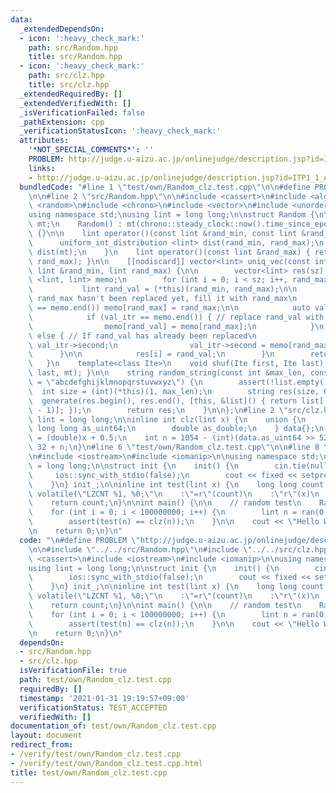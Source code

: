 ```yaml
---
data:
  _extendedDependsOn:
  - icon: ':heavy_check_mark:'
    path: src/Random.hpp
    title: src/Random.hpp
  - icon: ':heavy_check_mark:'
    path: src/clz.hpp
    title: src/clz.hpp
  _extendedRequiredBy: []
  _extendedVerifiedWith: []
  _isVerificationFailed: false
  _pathExtension: cpp
  _verificationStatusIcon: ':heavy_check_mark:'
  attributes:
    '*NOT_SPECIAL_COMMENTS*': ''
    PROBLEM: http://judge.u-aizu.ac.jp/onlinejudge/description.jsp?id=ITP1_1_A
    links:
    - http://judge.u-aizu.ac.jp/onlinejudge/description.jsp?id=ITP1_1_A
  bundledCode: "#line 1 \"test/own/Random_clz.test.cpp\"\n\n#define PROBLEM \"http://judge.u-aizu.ac.jp/onlinejudge/description.jsp?id=ITP1_1_A\"\
    \n\n#line 2 \"src/Random.hpp\"\n\n#include <cassert>\n#include <algorithm>\n#include\
    \ <random>\n#include <chrono>\n#include <vector>\n#include <unordered_map>\n\n\
    using namespace std;\nusing lint = long long;\n\nstruct Random {\n\n    mt19937\
    \ mt;\n    Random() : mt(chrono::steady_clock::now().time_since_epoch().count())\
    \ {}\n\n    lint operator()(const lint &rand_min, const lint &rand_max) {\n  \
    \      uniform_int_distribution <lint> dist(rand_min, rand_max);\n        return\
    \ dist(mt);\n    }\n    lint operator()(const lint &rand_max) { return (*this)(0LL,\
    \ rand_max); }\n\n    [[nodiscard]] vector<lint> uniq_vec(const int &sz, const\
    \ lint &rand_min, lint rand_max) {\n\n        vector<lint> res(sz);\n        unordered_map\
    \ <lint, lint> memo;\n        for (int i = 0; i < sz; i++, rand_max--) {\n\n \
    \           lint rand_val = (*this)(rand_min, rand_max);\n\n            // If\
    \ rand_max hasn't been replaced yet, fill it with rand_max\n            if (memo.find(rand_max)\
    \ == memo.end()) memo[rand_max] = rand_max;\n\n            auto val_itr = memo.find(rand_val);\n\
    \            if (val_itr == memo.end()) { // replace rand_val with rand_max\n\
    \                memo[rand_val] = memo[rand_max];\n            }\n           \
    \ else { // If rand_val has already been replaced\n                rand_val =\
    \ val_itr->second;\n                val_itr->second = memo[rand_max];\n      \
    \      }\n\n            res[i] = rand_val;\n        }\n        return res;\n \
    \   }\n    template<class Ite>\n    void shuf(Ite first, Ite last) { shuffle(first,\
    \ last, mt); }\n\n    string random_string(const int &max_len, const string list\
    \ = \"abcdefghijklmnopqrstuvwxyz\") {\n        assert(!list.empty());\n      \
    \  int size = (int)(*this)(1, max_len);\n        string res(size, 0);\n      \
    \  generate(res.begin(), res.end(), [this, &list]() { return list[(*this)((int)list.size()\
    \ - 1)]; });\n        return res;\n    }\n\n};\n#line 2 \"src/clz.hpp\"\n\nusing\
    \ lint = long long;\n\ninline int clz(lint x) {\n    union {\n        unsigned\
    \ long long as_uint64;\n        double as_double;\n    } data{};\n    data.as_double\
    \ = (double)x + 0.5;\n    int n = 1054 - (int)(data.as_uint64 >> 52);\n    return\
    \ 32 + n;\n}\n#line 6 \"test/own/Random_clz.test.cpp\"\n\n#line 8 \"test/own/Random_clz.test.cpp\"\
    \n#include <iostream>\n#include <iomanip>\n\nusing namespace std;\nusing lint\
    \ = long long;\n\nstruct init {\n    init() {\n        cin.tie(nullptr);\n   \
    \     ios::sync_with_stdio(false);\n        cout << fixed << setprecision(10);\n\
    \    }\n} init_;\n\ninline int test(lint x) {\n    long long count = 0;\n    __asm__\
    \ volatile(\"LZCNT %1, %0;\"\n    :\"=r\"(count)\n    :\"r\"(x)\n    :\n    );\n\
    \    return count;\n}\n\nint main() {\n\n    // random test\n    Random ran;\n\
    \    for (int i = 0; i < 100000000; i++) {\n        lint n = ran(0, numeric_limits<lint>::max());\n\
    \        assert(test(n) == clz(n));\n    }\n\n    cout << \"Hello World\\n\";\n\
    \n    return 0;\n}\n"
  code: "\n#define PROBLEM \"http://judge.u-aizu.ac.jp/onlinejudge/description.jsp?id=ITP1_1_A\"\
    \n\n#include \"../../src/Random.hpp\"\n#include \"../../src/clz.hpp\"\n\n#include\
    \ <cassert>\n#include <iostream>\n#include <iomanip>\n\nusing namespace std;\n\
    using lint = long long;\n\nstruct init {\n    init() {\n        cin.tie(nullptr);\n\
    \        ios::sync_with_stdio(false);\n        cout << fixed << setprecision(10);\n\
    \    }\n} init_;\n\ninline int test(lint x) {\n    long long count = 0;\n    __asm__\
    \ volatile(\"LZCNT %1, %0;\"\n    :\"=r\"(count)\n    :\"r\"(x)\n    :\n    );\n\
    \    return count;\n}\n\nint main() {\n\n    // random test\n    Random ran;\n\
    \    for (int i = 0; i < 100000000; i++) {\n        lint n = ran(0, numeric_limits<lint>::max());\n\
    \        assert(test(n) == clz(n));\n    }\n\n    cout << \"Hello World\\n\";\n\
    \n    return 0;\n}\n"
  dependsOn:
  - src/Random.hpp
  - src/clz.hpp
  isVerificationFile: true
  path: test/own/Random_clz.test.cpp
  requiredBy: []
  timestamp: '2021-01-31 19:19:57+09:00'
  verificationStatus: TEST_ACCEPTED
  verifiedWith: []
documentation_of: test/own/Random_clz.test.cpp
layout: document
redirect_from:
- /verify/test/own/Random_clz.test.cpp
- /verify/test/own/Random_clz.test.cpp.html
title: test/own/Random_clz.test.cpp
---
```


